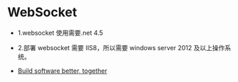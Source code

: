 # WebSocket

- 1.websocket 使用需要.net 4.5
- 2.部署 websocket 需要 IIS8，所以需要 windows server 2012 及以上操作系统。

- [Build software better, together](https://github.com/search?q=Websocket&type=Repositories)
